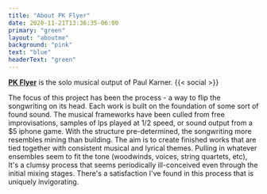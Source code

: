 ```yaml
---
title: "About PK Flyer"
date: 2020-11-21T13:36:35-06:00
primary: "green"
layout: "aboutme"
background: "pink"
text: "blue"
headerText: "green"
---
```

[**PK Flyer**](https://pkflyer.bandcamp.com/) is the solo musical output of Paul Karner. {{< social >}} 

The focus of this project has been the process - a way to flip the songwriting on its head. Each work is built on the foundation of some sort of found sound. The musical frameworks have been culled from free improvisations, samples of lps played at 1/2 speed, or sound output from a $5 iphone game. With the structure pre-determined, the songwriting more resembles mining than building. The aim is to create finished works that are tied together with consistent musical and lyrical themes. Pulling in whatever ensembles seem to fit the tone (woodwinds, voices, string quartets, etc), It's a clumsy process that seems periodically ill-conceived even through the initial mixing stages. There's a satisfaction I've found in this process that is uniquely invigorating.